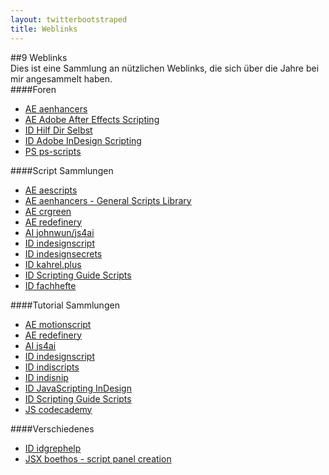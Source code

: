 ```yaml
---
layout: twitterbootstraped
title: Weblinks
---
```


##<a name="35"></a>9 Weblinks  
Dies ist eine Sammlung an nützlichen Weblinks, die sich über die Jahre bei mir angesammelt haben.  
####Foren  

- [AE aenhancers](http://www.aenhancers.com/)  
- [AE Adobe After Effects Scripting](http://forums.adobe.com/community/aftereffects_general_discussion/ae_scripting)  
- [ID Hilf Dir Selbst](http://www.hilfdirselbst.ch/foren/Adobe_InDesign_Skriptwerkstatt_Forum_61.html)  
- [ID Adobe InDesign Scripting](http://forums.adobe.com/community/indesign/indesign_scripting)  
- [PS ps-scripts](http://www.ps-scripts.com/bb/)  


####Script Sammlungen

- [AE aescripts](http://aescripts.com)  
- [AE aenhancers - General Scripts Library](http://www.aenhancers.com/viewforum.php?f=3&sid=1c6eb50d9f703a54e425be7c30f27617)  
- [AE crgreen](http://www.crgreen.com/aescripts/)  
- [AE redefinery](http://www.redefinery.com/ae/)  
- [AI johnwun/js4ai](https://github.com/johnwun/js4ai)  
- [ID indesignscript](http://www.indesignscript.de/)
- [ID indesignsecrets](http://indesignsecrets.com/category/secrets/pluginsscripts)  
- [ID kahrel.plus](http://www.kahrel.plus.com/indesignscripts.html)  
- [ID Scripting Guide Scripts](http://www.adobe.com/devnet/indesign/documentation.html#idscripting)  
- [ID fachhefte](http://www.fachhefte.ch/)

####Tutorial Sammlungen

- [AE motionscript](http://www.motionscript.com)  
- [AE redefinery](http://www.redefinery.com/ae/fundamentals/)  
- [AI js4ai](http://js4ai.blogspot.de/)  
- [ID indesignscript](http://www.indesignscript.de/)  
- [ID indiscripts](http://www.indiscripts.com/)  
- [ID indisnip](http://indisnip.wordpress.com/tag/javascript/)  
- [ID JavaScripting InDesign](http://jsid.blogspot.de/)  
- [ID Scripting Guide Scripts](http://www.adobe.com/devnet/indesign/documentation.html#idscripting)  
- [JS codecademy](http://www.codecademy.com/#!/exercises/0)

####Verschiedenes

- [ID idgrephelp](http://www.jongware.com/idgrephelp.html)  
- [JSX boethos - script panel creation](http://www.crgreen.com/boethos/)  